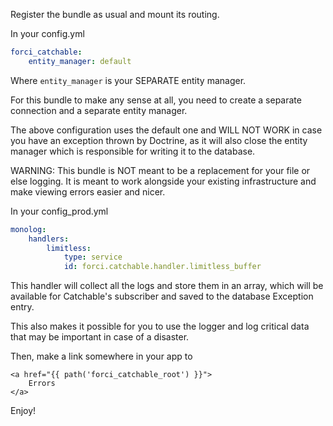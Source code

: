 Register the bundle as usual and mount its routing. 

In your config.yml

```yaml
forci_catchable:
    entity_manager: default
```

Where `entity_manager` is your SEPARATE entity manager.

For this bundle to make any sense at all, you need to create a separate connection and a separate entity manager.

The above configuration uses the default one and WILL NOT WORK in case you have an exception thrown by Doctrine, as it will also close the entity manager which is responsible for writing it to the database.

WARNING: This bundle is NOT meant to be a replacement for your file or else logging. It is meant to work alongside your existing infrastructure and make viewing errors easier and nicer.

In your config_prod.yml

```yaml
monolog:
    handlers:
        limitless:
            type: service
            id: forci.catchable.handler.limitless_buffer
```

This handler will collect all the logs and store them in an array, which will be available for Catchable's subscriber and saved to the database Exception entry.

This also makes it possible for you to use the logger and log critical data that may be important in case of a disaster.

Then, make a link somewhere in your app to

```twig
<a href="{{ path('forci_catchable_root') }}">
    Errors
</a>
```

Enjoy!